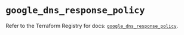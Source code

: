 # `google_dns_response_policy`

Refer to the Terraform Registry for docs: [`google_dns_response_policy`](https://registry.terraform.io/providers/hashicorp/google/6.46.0/docs/resources/dns_response_policy).
